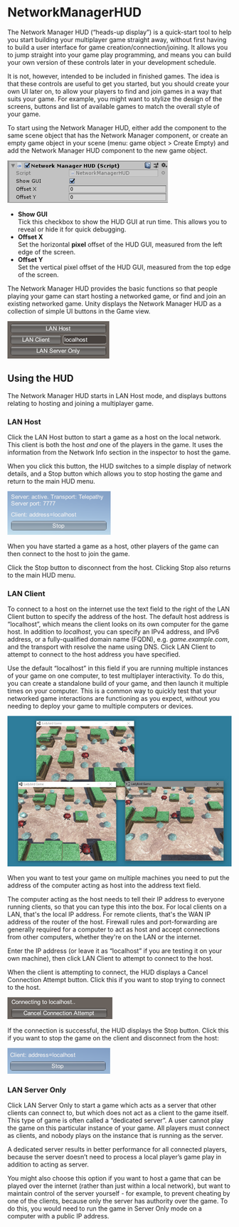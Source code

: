 # NetworkManagerHUD

The Network Manager HUD (“heads-up display”) is a quick-start tool to help you start building your multiplayer game straight away, without first having to build a user interface for game creation/connection/joining. It allows you to jump straight into your game play programming, and means you can build your own version of these controls later in your development schedule.

It is not, however, intended to be included in finished games. The idea is that these controls are useful to get you started, but you should create your own UI later on, to allow your players to find and join games in a way that suits your game. For example, you might want to stylize the design of the screens, buttons and list of available games to match the overall style of your game.

To start using the Network Manager HUD, either add the component to the same scene object that has the Network Manager component, or create an empty game object in your scene (menu: game object \> Create Empty) and add the Network Manager HUD component to the new game object.

![The Network Manager HUD component, as viewed in the inspector](NetworkManagerHUDComponent.png)
-   **Show GUI**  
    Tick this checkbox to show the HUD GUI at run time. This allows you to reveal or hide it for quick debugging.
-   **Offset X**  
    Set the horizontal **pixel** offset of the HUD GUI, measured from the left edge of the screen.
-   **Offset Y**  
    Set the vertical pixel offset of the HUD GUI, measured from the top edge of the screen.

The Network Manager HUD provides the basic functions so that people playing your game can start hosting a networked game, or find and join an existing networked game. Unity displays the Network Manager HUD as a collection of simple UI buttons in the Game view.

![The Network Manager HUD GUI, as viewed in the Game view](NetworkManagerHUDUI.png)

## Using the HUD

The Network Manager HUD starts in LAN Host mode, and displays buttons relating to hosting and joining a  multiplayer game.

### LAN Host

Click the LAN Host button to start a game as a host on the local network. This client is both the host *and* one of the players in the game. It uses the information from the Network Info section in the inspector to host the game.

When you click this button, the HUD switches to a simple display of network details, and a Stop button which allows you to stop hosting the game and return to the main HUD menu.

![The Network Manager HUD GUI when hosting a game.](NetworkManagerHUDHostingLAN.png)

When you have started a game as a host, other players of the game can then connect to the host to join the game.

Click the Stop button to disconnect from the host. Clicking Stop also returns to the main HUD menu.

### LAN Client

To connect to a host on the internet use the text field to the right of the LAN Client button to specify the address of the host. The default host address is “localhost”, which means the client looks on its own computer for the game host.  In addition to *localhost*, you can specify an IPv4 address, and IPv6 address, or a fully-qualified domain name (FQDN), e.g. *game.example.com*, and the transport with resolve the name using DNS.  Click LAN Client to attempt to connect to the host address you have specified.

Use the default “localhost” in this field if you are running multiple instances of your game on one computer, to test multiplayer interactivity. To do this, you can create a standalone build of your game, and then launch it multiple times on your computer. This is a common way to quickly test that your networked game interactions are functioning as you expect, without you needing to deploy your game to multiple computers or devices.

![An example of three instances of a networked game running on the same desktop PC. This is useful for quick tests to ensure networked interactions are behaving as you intended. One is running as LAN Host, and two are running as LAN Client.](NetworkGame3Instances.jpg)

When you want to test your game on multiple machines you need to put the address of the computer acting as host into the address text field.

The computer acting as the host needs to tell their IP address to everyone running clients, so that you can type this into the box.  For local clients on a LAN, that's the local IP address.  For remote clients, that's the WAN IP address of the router of the host.  Firewall rules and port-forwarding are generally required for a computer to act as host and accept connections from other computers, whether they're on the LAN or the internet.

Enter the IP address (or leave it as “localhost” if you are testing it on your own machine), then click LAN Client to attempt to connect to the host.

When the client is attempting to connect, the HUD displays a Cancel Connection Attempt button. Click this if you want to stop trying to connect to the host.

![The HUD GUI while attempting a connection](NetworkManagerHUDConnectionAttempt.png)

If the connection is successful, the HUD displays the Stop button. Click this if you want to stop the game on the client and disconnect from the host:

![The HUD GUI after a successful connection](NetworkManagerHUDConnected.png)

### LAN Server Only

Click LAN Server Only to start a game which acts as a server that other clients can connect to, but which does not act as a client to the game itself. This type of game is often called a “dedicated server”. A user cannot play the game on this particular instance of your game. All players must connect as clients, and nobody plays on the instance that is running as the server.

A dedicated server results in better performance for all connected players, because the server doesn’t need to process a local player’s game play in addition to acting as server.

You might also choose this option if you want to host a game that can be played over the internet (rather than just within a local network), but want to maintain control of the server yourself - for example, to prevent cheating by one of the clients, because only the server has authority over the game. To do this, you would need to run the game in Server Only mode on a computer with a public IP address.
